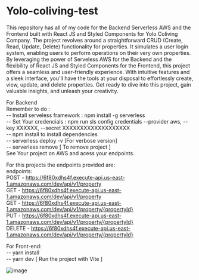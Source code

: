 # Yolo-coliving-test
This repository has all of my code for the Backend Serverless AWS and the Frontend built with React JS and Styled Components for Yolo Coliving Company. 
The project revolves around a straightforward CRUD (Create, Read, Update, Delete) functionality for properties. It simulates a user login system, enabling users to perform operations on their very own properties. 
By leveraging the power of Serveless AWS for the Backend and the flexibility of React JS and Styled Components for the Frontend, this project offers a seamless and user-friendly experience. 
With intuitive features and a sleek interface, you'll have the tools at your disposal to effortlessly create, view, update, and delete properties. 
Get ready to dive into this project, gain valuable insights, and unleash your creativity. 

For Backend <br />
Remember to do : <br />
-- Install serveless framework : npm install -g serverless <br />
-- Set Your credencials : npm run sls config credentials --provider aws, --key XXXXXX, --secret XXXXXXXXXXXXXXXXXXX <br />
-- npm install to install dependencies <br />
-- serverless deploy -v [For verbose version] <br />
-- serverless remove [ To remove project ] <br />
See Your project on AWS and acess your endpoints. <br />

For this projects the endpoints provided are: <br />
endpoints: <br />
  POST - https://6f80xdhs4f.execute-api.us-east-1.amazonaws.com/dev/api/v1/property <br />
  GET - https://6f80xdhs4f.execute-api.us-east-1.amazonaws.com/dev/api/v1/property <br />
  GET - https://6f80xdhs4f.execute-api.us-east-1.amazonaws.com/dev/api/v1/property/{propertyId} <br />
  PUT - https://6f80xdhs4f.execute-api.us-east-1.amazonaws.com/dev/api/v1/property/{propertyId} <br />
  DELETE - https://6f80xdhs4f.execute-api.us-east-1.amazonaws.com/dev/api/v1/property/{propertyId} <br />

For Front-end: <br />
-- yarn install <br />
-- yarn dev [ Run the project with Vite ] <br />


![image](https://github.com/vnevescode/yolo-coliving-test/assets/11055113/bc82bd80-f2ba-45ff-8d5f-a17cabfc5401)
